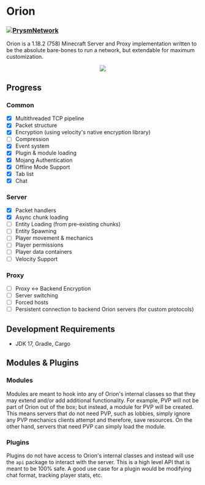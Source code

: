 # Orion
### [![PrysmNetwork](https://circleci.com/gh/PrysmNetwork/Orion.svg?style=svg)]()
Orion is a 1.18.2 (758) Minecraft Server and Proxy implementation written to be the absolute bare-bones to run a network, 
but extendable for maximum customization.

<p align="center">
  <img src="https://user-images.githubusercontent.com/38387876/148739079-b49bf96a-86e1-4425-a600-b709c60524bc.png" />
</p>

## Progress
### Common
- [x] Multithreaded TCP pipeline
- [x] Packet structure
- [x] Encryption (using velocity's native encryption library)
- [ ] Compression
- [x] Event system
- [x] Plugin & module loading
- [x] Mojang Authentication
- [x] Offline Mode Support
- [x] Tab list 
- [x] Chat

### Server
- [x] Packet handlers
- [x] Async chunk loading
- [ ] Entity Loading (from pre-existing chunks)
- [ ] Entity Spawning
- [ ] Player movement & mechanics
- [ ] Player permissions
- [ ] Player data containers
- [ ] Velocity Support

### Proxy
- [ ] Proxy <-> Backend Encryption
- [ ] Server switching
- [ ] Forced hosts
- [ ] Persistent connection to backend Orion servers (for custom protocols)

## Development Requirements
- JDK 17, Gradle, Cargo

## Modules & Plugins

### Modules

Modules are meant to hook into any of Orion's internal classes so that they may extend and/or add additional
functionality. For example, PVP will not be part of Orion out of the box; but instead, a module for PVP will be created.
This means servers that do not need PVP, such as lobbies, simply ignore any PVP mechanics clients attempt and therefore,
save resources. On the other hand, servers that need PVP can simply load the module.

### Plugins

Plugins do not have access to Orion's internal classes and instead will use the `api` package to interact with the
server. This is a high level API that is meant to be 100% safe. A good use case for a plugin would be modifying chat
format, tracking player stats, etc. 
